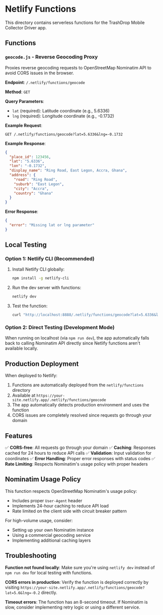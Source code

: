 # Netlify Functions

This directory contains serverless functions for the TrashDrop Mobile Collector Driver app.

## Functions

### `geocode.js` - Reverse Geocoding Proxy

Proxies reverse geocoding requests to OpenStreetMap Nominatim API to avoid CORS issues in the browser.

**Endpoint**: `/.netlify/functions/geocode`

**Method**: `GET`

**Query Parameters**:
- `lat` (required): Latitude coordinate (e.g., 5.6336)
- `lng` (required): Longitude coordinate (e.g., -0.1732)

**Example Request**:
```
GET /.netlify/functions/geocode?lat=5.6336&lng=-0.1732
```

**Example Response**:
```json
{
  "place_id": 123456,
  "lat": "5.6336",
  "lon": "-0.1732",
  "display_name": "Ring Road, East Legon, Accra, Ghana",
  "address": {
    "road": "Ring Road",
    "suburb": "East Legon",
    "city": "Accra",
    "country": "Ghana"
  }
}
```

**Error Response**:
```json
{
  "error": "Missing lat or lng parameter"
}
```

## Local Testing

### Option 1: Netlify CLI (Recommended)

1. Install Netlify CLI globally:
   ```bash
   npm install -g netlify-cli
   ```

2. Run the dev server with functions:
   ```bash
   netlify dev
   ```

3. Test the function:
   ```bash
   curl "http://localhost:8888/.netlify/functions/geocode?lat=5.6336&lng=-0.1732"
   ```

### Option 2: Direct Testing (Development Mode)

When running on localhost (via `npm run dev`), the app automatically falls back to calling Nominatim API directly since Netlify functions aren't available locally.

## Production Deployment

When deployed to Netlify:
1. Functions are automatically deployed from the `netlify/functions` directory
2. Available at `https://your-site.netlify.app/.netlify/functions/geocode`
3. The app automatically detects production environment and uses the function
4. CORS issues are completely resolved since requests go through your domain

## Features

✅ **CORS-free**: All requests go through your domain
✅ **Caching**: Responses cached for 24 hours to reduce API calls
✅ **Validation**: Input validation for coordinates
✅ **Error Handling**: Proper error responses with status codes
✅ **Rate Limiting**: Respects Nominatim's usage policy with proper headers

## Nominatim Usage Policy

This function respects OpenStreetMap Nominatim's usage policy:
- Includes proper `User-Agent` header
- Implements 24-hour caching to reduce API load
- Rate limited on the client side with circuit breaker pattern

For high-volume usage, consider:
- Setting up your own Nominatim instance
- Using a commercial geocoding service
- Implementing additional caching layers

## Troubleshooting

**Function not found locally**: Make sure you're using `netlify dev` instead of `npm run dev` for local testing with functions.

**CORS errors in production**: Verify the function is deployed correctly by visiting `https://your-site.netlify.app/.netlify/functions/geocode?lat=5.6&lng=-0.2` directly.

**Timeout errors**: The function has an 8-second timeout. If Nominatim is slow, consider implementing retry logic or using a different service.
